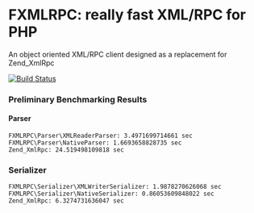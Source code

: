 # FXMLRPC: really fast XML/RPC for PHP
An object oriented XML/RPC client designed as a replacement for Zend_XmlRpc


[![Build Status](https://secure.travis-ci.org/lstrojny/fxmlrpc.png)](http://travis-ci.org/lstrojny/fxmlrpc)


### Preliminary Benchmarking Results

#### Parser
```
FXMLRPC\Parser\XMLReaderParser: 3.4971699714661 sec
FXMLRPC\Parser\NativeParser: 1.6693658828735 sec
Zend_XmlRpc: 24.519498109818 sec
```

### Serializer
```
FXMLRPC\Serializer\XMLWriterSerializer: 1.9878270626068 sec
FXMLRPC\Serializer\NativeSerializer: 0.86053609848022 sec
Zend_XmlRpc: 6.3274731636047 sec
```

